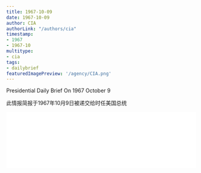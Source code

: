 ```yaml
---
title: 1967-10-09
date: 1967-10-09
author: CIA 
authorLink: "/authors/cia"
timestamp: 
- 1967
- 1967-10
multitype: 
- cia
tags: 
- dailybrief
featuredImagePreview: '/agency/CIA.png'
---
```



Presidential Daily Brief On 1967 October 9

此情报简报于1967年10月9日被递交给时任美国总统

<!--more-->





<div id="over" style="width:100%; overflow:hidden"> <iframe id="sFrame" name="sFrame" frameborder="no" border="0"  allowfullscreen marginwidth="0" scrolling="no" src = " /CIA/1967-10-09.html "  style = " position:absulute; width: 806px; top: 300;" > </iframe> </div>